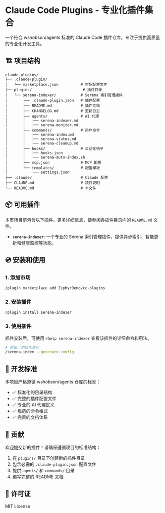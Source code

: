 # Claude Code Plugins - 专业化插件集合

一个符合 wshobson/agents 标准的 Claude Code 插件仓库，专注于提供高质量的专业化开发工具。

## 🏗️ 项目结构

```
claude-plugins/
├── .claude-plugin/
│   └── marketplace.json          # 市场配置文件
├── plugins/                       # 插件目录
│   └── serena-indexer/           # Serena 索引管理插件
│       ├── .claude-plugin.json   # 插件配置
│       ├── README.md             # 插件文档
│       ├── CHANGELOG.md          # 更新日志
│       ├── agents/               # AI 代理
│       │   ├── serena-indexer.md
│       │   └── serena-monitor.md
│       ├── commands/             # 用户命令
│       │   ├── serena-index.md
│       │   ├── serena-status.md
│       │   └── serena-cleanup.md
│       ├── hooks/                # 自动化钩子
│       │   ├── hooks.json
│       │   └── serena-auto-index.sh
│       ├── mcp.json              # MCP 配置
│       └── templates/            # 配置模板
│           └── settings.json
├── .claude/                      # Claude 配置
├── CLAUDE.md                     # 项目说明
└── README.md                     # 本文件
```

## 📦 可用插件

本市场目前包含以下插件。更多详细信息，请参阅各插件目录内的 `README.md` 文件。

- **`serena-indexer`**: 一个专业的 Serena 索引管理插件，提供异步索引、智能更新和健康监控等功能。

## 💿 安装和使用

### 1. 添加市场

```bash
/plugin marketplace add ZephyrDeng/cc-plugins
```

### 2. 安装插件

```bash
/plugin install serena-indexer
```

### 3. 使用插件

插件安装后，可使用 `/help serena-indexer` 查看该插件的详细命令和用法。

```bash
# 例如，初始化索引
/serena-index --generate-config
```

## 🔧 开发标准

本项目严格遵循 wshobson/agents 仓库的标准：

- ✅ 标准化的目录结构
- ✅ 完整的插件配置文件
- ✅ 专业的 AI 代理定义
- ✅ 规范的命令格式
- ✅ 完善的文档体系

## 🤝 贡献

欢迎提交新的插件！请确保遵循项目的标准结构：

1. 在 `plugins/` 目录下创建新的插件目录
2. 包含必需的 `.claude-plugin.json` 配置文件
3. 提供 `agents/` 和 `commands/` 目录
4. 编写完整的 README 文档

## 📄 许可证

MIT License